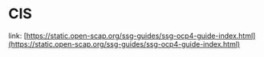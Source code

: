 # CIS

link: [https://static.open-scap.org/ssg-guides/ssg-ocp4-guide-index.html](https://static.open-scap.org/ssg-guides/ssg-ocp4-guide-index.html)
